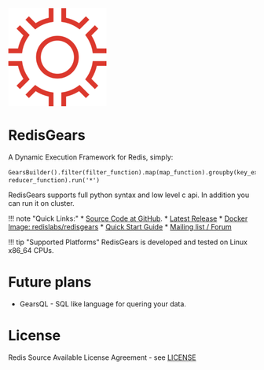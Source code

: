 <img src="images/RedisGears.png" alt="logo" width="200"/>

# RedisGears

A Dynamic Execution Framework for Redis, simply:
```
GearsBuilder().filter(filter_function).map(map_function).groupby(key_extractor_function, reducer_function).run('*')
```
RedisGears supports full python syntax and low level c api. In addition you can run it on cluster.

!!! note "Quick Links:"
    * [Source Code at GitHub](https://github.com/RedisLabsModules/RedisGears).
    * [Latest Release](https://github.com/RedisLabsModules/RedisGears/releases)
    * [Docker Image: redislabs/redisgears](https://hub.docker.com/r/redislabs/redisgears/)
    * [Quick Start Guide](quickstart.md)
    * [Mailing list / Forum](https://groups.google.com/forum/#!forum/redisgears)

!!! tip "Supported Platforms"
    RedisGears is developed and tested on Linux x86_64 CPUs.

# Future plans
* GearsQL - SQL like language for quering your data.

# License

Redis Source Available License Agreement - see [LICENSE](https://github.com/RedisLabsModules/RedisGears/blob/master/LICENSE)

